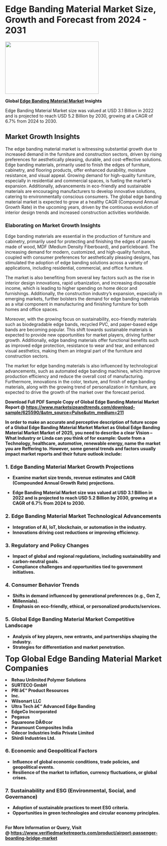 <H1>Edge Banding Material Market Size, Growth and Forecast from 2024 - 2031</H1><img class="aligncenter size-medium wp-image-584254" src="https://thirdeyenews.in/wp-content/uploads/2024/09/Global-Market-Research-300x168.jpeg" alt="" width="300" height="168" /><p><strong>Global&nbsp;<a href="https://www.marketsizeandtrends.com/download-sample/625590/&amp;utm_source=Pulse&amp;utm_medium=211">Edge Banding Material Market</a> Insights</strong></p><p>Edge Banding Material Market size was valued at USD 3.1 Billion in 2022 and is projected to reach USD 5.2 Billion by 2030, growing at a CAGR of 6.7% from 2024 to 2030.</p><p><h2>Market Growth Insights</h2> <p>The edge banding material market is witnessing substantial growth due to increased demand in the furniture and construction sectors, driven by rising preferences for aesthetically pleasing, durable, and cost-effective solutions. Edge banding materials, primarily used to finish the edges of furniture, cabinetry, and flooring products, offer enhanced durability, moisture resistance, and visual appeal. Growing demand for high-quality furniture, especially in residential and commercial spaces, is fueling the market's expansion. Additionally, advancements in eco-friendly and sustainable materials are encouraging manufacturers to develop innovative solutions, catering to environmentally conscious consumers. The global edge banding material market is expected to grow at a healthy CAGR (Compound Annual Growth Rate) in the upcoming years, driven by the continuous evolution of interior design trends and increased construction activities worldwide.</p> <p><strong></strong></p> <h3>Elaborating on Market Growth Insights</h3> <p>Edge banding materials are essential in the production of furniture and cabinetry, primarily used for protecting and finishing the edges of panels made of wood, MDF (Medium Density Fiberboard), and particleboard. The increasing demand for modern, customized, and high-quality furniture, coupled with consumer preferences for aesthetically pleasing designs, has stimulated the adoption of edge banding solutions across a variety of applications, including residential, commercial, and office furniture.</p> <p>The market is also benefiting from several key factors such as the rise in interior design innovations, rapid urbanization, and increasing disposable income, which is leading to higher spending on home décor and furnishings. Additionally, the construction industry’s expansion, especially in emerging markets, further bolsters the demand for edge banding materials as a vital component in manufacturing and finishing furniture for both homes and office spaces.</p> <p>Moreover, with the growing focus on sustainability, eco-friendly materials such as biodegradable edge bands, recycled PVC, and paper-based edge bands are becoming popular. This shift towards sustainable materials is expected to provide new opportunities for market players, driving further growth. Additionally, edge banding materials offer functional benefits such as improved edge protection, resistance to wear and tear, and enhanced visual aesthetics, making them an integral part of the furniture and construction sectors.</p> <p>The market for edge banding materials is also influenced by technological advancements, such as automated edge banding machines, which improve production efficiency and reduce the overall cost of manufacturing. Furthermore, innovations in the color, texture, and finish of edge banding materials, along with the growing trend of personalization in furniture, are expected to drive the growth of the market over the forecast period.</p> <p><strong></p><p><span class=""><strong>Download Full PDF Sample Copy of Global Edge Banding Material Market Report</strong> @ <a href="https://www.marketsizeandtrends.com/download-sample/625590/&amp;utm_source=Pulse&amp;utm_medium=211" target="_blank">https://www.marketsizeandtrends.com/download-sample/625590/&amp;utm_source=Pulse&amp;utm_medium=211</a></span></p><p>In order to make an accurate and perceptive description of future scope of a Global&nbsp;Edge Banding Material Market Market as Global&nbsp;Edge Banding Material Market Market of 2025, you need to describe a clear Vision &ndash; What Industry or Linda can you think of for example: Quote from a Technology, healthcare, automotive, renewable energy, name the market you are Reffering to. However, some general trends and factors usually impact market reports and their future outlook include:</p><h3>1.&nbsp;<strong>Edge Banding Material Market Growth Projections</strong></h3><ul><li>Examine market size trends, revenue estimates and CAGR (Compounded Annual Growth Rate) projections.</li><li><p>Edge Banding Material Market size was valued at USD 3.1 Billion in 2022 and is projected to reach USD 5.2 Billion by 2030, growing at a CAGR of 6.7% from 2024 to 2030.</p></li></ul><h3>2.&nbsp;<strong>Edge Banding Material Market Technological Advancements</strong></h3><ul><li>Integration of AI, IoT, blockchain, or automation in the industry.</li><li>Innovations driving cost reductions or improving efficiency.</li></ul><h3>3.&nbsp;<strong>Regulatory and Policy Changes</strong></h3><ul><li>Impact of global and regional regulations, including sustainability and carbon-neutral goals.</li><li>Compliance challenges and opportunities tied to government initiatives.</li></ul><h3>4.&nbsp;<strong>Consumer Behavior Trends</strong></h3><ul><li>Shifts in demand influenced by generational preferences (e.g., Gen Z, Millennials).</li><li>Emphasis on eco-friendly, ethical, or personalized products/services.</li></ul><h3>5.&nbsp;<strong>Global Edge Banding Material Market Competitive Landscape</strong></h3><ul><li>Analysis of key players, new entrants, and partnerships shaping the industry.</li><li>Strategies for differentiation and market penetration.</li></ul><p data-pm-slice="1 1 []"><span style="color: inherit; font-family: inherit; font-size: 25px;">Top Global Edge Banding Material Market Companies</span></p><div class="" data-test-id=""><p><li>Rehau Unlimited Polymer Solutions</li><li> SURTECO GmbH</li><li> PRI â€“ Product Resources</li><li> Inc.</li><li> Wilsonart LLC</li><li> Ultra Tech â€“ Advanced Edge Banding</li><li> EdgeCo Incorporated</li><li> Pegasus</li><li> Squareone DÃ©cor</li><li> Paramount Composites India</li><li> Gdecor Industries India Private Limited</li><li> Shirdi Industries Ltd.</li></p></div><h3>6.&nbsp;<strong>Economic and Geopolitical Factors</strong></h3><ul><li>Influence of global economic conditions, trade policies, and geopolitical events.</li><li>Resilience of the market to inflation, currency fluctuations, or global crises.</li></ul><h3>7.&nbsp;<strong>Sustainability and ESG (Environmental, Social, and Governance)</strong></h3><ul><li>Adoption of sustainable practices to meet ESG criteria.</li><li>Opportunities in green technologies and circular economy principles.</li></ul><h2><strong style="font-size: 14px;">For More Information or Query, Visit @&nbsp;</strong><a style="background-color: #ffffff; font-size: 14px;" href="https://www.marketsizeandtrends.com/report/edge-banding-material-market/" target="_blank">https://www.verifiedmarketreports.com/product/airport-passenger-boarding-bridge-market</a></h2>
